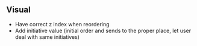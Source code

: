 ## Visual
- Have correct z index when reordering
- Add initiative value (initial order and sends to the proper place, let user deal with same initiatives)